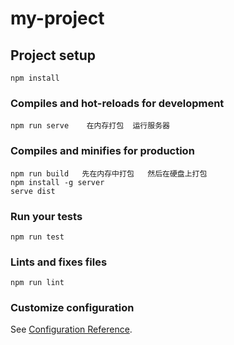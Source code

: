 # my-project

## Project setup
```
npm install
```

### Compiles and hot-reloads for development
```
npm run serve    在内存打包  运行服务器
```

### Compiles and minifies for production
```
npm run build   先在内存中打包   然后在硬盘上打包  
npm install -g server
serve dist
```

### Run your tests
```
npm run test
```

### Lints and fixes files
```
npm run lint
```

### Customize configuration
See [Configuration Reference](https://cli.vuejs.org/config/).
